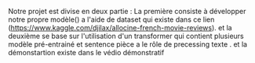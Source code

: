 Notre projet est divise en deux partie : La première consiste à développer notre propre modèle() a l'aide de dataset qui
existe dans ce lien (https://www.kaggle.com/djilax/allocine-french-movie-reviews).
et la deuxième se base sur l'utilisation d'un transformer qui contient plusieurs modèle pré-entrainé et sentence 
pièce a le rôle de precessing texte . et la démonstartion existe dans le védio démonstratif
